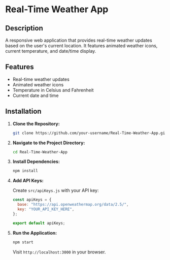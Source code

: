 # Real-Time Weather App

## Description

A responsive web application that provides real-time weather updates based on the user's current location. It features animated weather icons, current temperature, and date/time display.

## Features

- Real-time weather updates
- Animated weather icons
- Temperature in Celsius and Fahrenheit
- Current date and time

## Installation

1. **Clone the Repository:**

    ```bash
    git clone https://github.com/your-username/Real-Time-Weather-App.git
    ```

2. **Navigate to the Project Directory:**

    ```bash
    cd Real-Time-Weather-App
    ```

3. **Install Dependencies:**

    ```bash
    npm install
    ```

4. **Add API Keys:**

    Create `src/apiKeys.js` with your API key:

    ```javascript
    const apiKeys = {
      base: "https://api.openweathermap.org/data/2.5/",
      key: "YOUR_API_KEY_HERE",
    };

    export default apiKeys;
    ```

5. **Run the Application:**

    ```bash
    npm start
    ```

    Visit `http://localhost:3000` in your browser.

